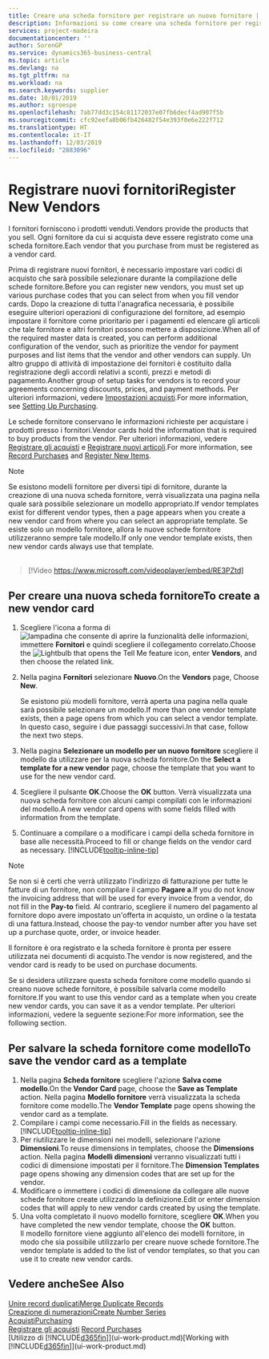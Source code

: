 ```yaml
---
title: Creare una scheda fornitore per registrare un nuovo fornitore | Documenti Microsoft
description: Informazioni su come creare una scheda fornitore per registrare un nuovo fornitore.
services: project-madeira
documentationcenter: ''
author: SorenGP
ms.service: dynamics365-business-central
ms.topic: article
ms.devlang: na
ms.tgt_pltfrm: na
ms.workload: na
ms.search.keywords: supplier
ms.date: 10/01/2019
ms.author: sgroespe
ms.openlocfilehash: 7ab77dd3c154c81172037e07fb6decf4ad907f5b
ms.sourcegitcommit: cfc92eefa8b06fb426482f54e393f0e6e222f712
ms.translationtype: HT
ms.contentlocale: it-IT
ms.lasthandoff: 12/03/2019
ms.locfileid: "2883096"
---
```

# <a name="register-new-vendors"></a><span data-ttu-id="69f42-103">Registrare nuovi fornitori</span><span class="sxs-lookup"><span data-stu-id="69f42-103">Register New Vendors</span></span>
<span data-ttu-id="69f42-104">I fornitori forniscono i prodotti venduti.</span><span class="sxs-lookup"><span data-stu-id="69f42-104">Vendors provide the products that you sell.</span></span> <span data-ttu-id="69f42-105">Ogni fornitore da cui si acquista deve essere registrato come una scheda fornitore.</span><span class="sxs-lookup"><span data-stu-id="69f42-105">Each vendor that you purchase from must be registered as a vendor card.</span></span>

<span data-ttu-id="69f42-106">Prima di registrare nuovi fornitori, è necessario impostare vari codici di acquisto che sarà possibile selezionare durante la compilazione delle schede fornitore.</span><span class="sxs-lookup"><span data-stu-id="69f42-106">Before you can register new vendors, you must set up various purchase codes that you can select from when you fill vendor cards.</span></span> <span data-ttu-id="69f42-107">Dopo la creazione di tutta l'anagrafica necessaria, è possibile eseguire ulteriori operazioni di configurazione del fornitore, ad esempio impostare il fornitore come prioritario per i pagamenti ed elencare gli articoli che tale fornitore e altri fornitori possono mettere a disposizione.</span><span class="sxs-lookup"><span data-stu-id="69f42-107">When all of the required master data is created, you can perform additional configuration of the vendor, such as prioritize the vendor for payment purposes and list items that the vendor and other vendors can supply.</span></span> <span data-ttu-id="69f42-108">Un altro gruppo di attività di impostazione dei fornitori è costituito dalla registrazione degli accordi relativi a sconti, prezzi e metodi di pagamento.</span><span class="sxs-lookup"><span data-stu-id="69f42-108">Another group of setup tasks for vendors is to record your agreements concerning discounts, prices, and payment methods.</span></span> <span data-ttu-id="69f42-109">Per ulteriori informazioni, vedere [Impostazioni acquisti](purchasing-setup-purchasing.md).</span><span class="sxs-lookup"><span data-stu-id="69f42-109">For more information, see [Setting Up Purchasing](purchasing-setup-purchasing.md).</span></span>

<span data-ttu-id="69f42-110">Le schede fornitore conservano le informazioni richieste per acquistare i prodotti presso i fornitori.</span><span class="sxs-lookup"><span data-stu-id="69f42-110">Vendor cards hold the information that is required to buy products from the vendor.</span></span> <span data-ttu-id="69f42-111">Per ulteriori informazioni, vedere [Registrare gli acquisti](purchasing-how-record-purchases.md) e [Registrare nuovi articoli](inventory-how-register-new-items.md).</span><span class="sxs-lookup"><span data-stu-id="69f42-111">For more information, see [Record Purchases](purchasing-how-record-purchases.md) and [Register New Items](inventory-how-register-new-items.md).</span></span>

> [!NOTE]  
>   <span data-ttu-id="69f42-112">Se esistono modelli fornitore per diversi tipi di fornitore, durante la creazione di una nuova scheda fornitore, verrà visualizzata una pagina nella quale sarà possibile selezionare un modello appropriato.</span><span class="sxs-lookup"><span data-stu-id="69f42-112">If vendor templates exist for different vendor types, then a page appears when you create a new vendor card from where you can select an appropriate template.</span></span> <span data-ttu-id="69f42-113">Se esiste solo un modello fornitore, allora le nuove schede fornitore utilizzeranno sempre tale modello.</span><span class="sxs-lookup"><span data-stu-id="69f42-113">If only one vendor template exists, then new vendor cards always use that template.</span></span>
<br><br>  

> [!Video https://www.microsoft.com/videoplayer/embed/RE3PZtd]

## <a name="to-create-a-new-vendor-card"></a><span data-ttu-id="69f42-114">Per creare una nuova scheda fornitore</span><span class="sxs-lookup"><span data-stu-id="69f42-114">To create a new vendor card</span></span>
1. <span data-ttu-id="69f42-115">Scegliere l'icona a forma di ![lampadina che consente di aprire la funzionalità delle informazioni](media/ui-search/search_small.png "Informazioni sull'operazione che si desidera eseguire"), immettere **Fornitori** e quindi scegliere il collegamento correlato.</span><span class="sxs-lookup"><span data-stu-id="69f42-115">Choose the ![Lightbulb that opens the Tell Me feature](media/ui-search/search_small.png "Tell me what you want to do") icon, enter **Vendors**, and then choose the related link.</span></span>  
2. <span data-ttu-id="69f42-116">Nella pagina **Fornitori** selezionare **Nuovo**.</span><span class="sxs-lookup"><span data-stu-id="69f42-116">On the **Vendors** page, Choose **New**.</span></span>

    <span data-ttu-id="69f42-117">Se esistono più modelli fornitore, verrà aperta una pagina nella quale sarà possibile selezionare un modello.</span><span class="sxs-lookup"><span data-stu-id="69f42-117">If more than one vendor template exists, then a page opens from which you can select a vendor template.</span></span> <span data-ttu-id="69f42-118">In questo caso, seguire i due passaggi successivi.</span><span class="sxs-lookup"><span data-stu-id="69f42-118">In that case, follow the next two steps.</span></span>
3. <span data-ttu-id="69f42-119">Nella pagina **Selezionare un modello per un nuovo fornitore** scegliere il modello da utilizzare per la nuova scheda fornitore.</span><span class="sxs-lookup"><span data-stu-id="69f42-119">On the **Select a template for a new vendor** page, choose the template that you want to use for the new vendor card.</span></span>
4. <span data-ttu-id="69f42-120">Scegliere il pulsante **OK**.</span><span class="sxs-lookup"><span data-stu-id="69f42-120">Choose the **OK** button.</span></span> <span data-ttu-id="69f42-121">Verrà visualizzata una nuova scheda fornitore con alcuni campi compilati con le informazioni del modello.</span><span class="sxs-lookup"><span data-stu-id="69f42-121">A new vendor card opens with some fields filled with information from the template.</span></span>
5. <span data-ttu-id="69f42-122">Continuare a compilare o a modificare i campi della scheda fornitore in base alle necessità.</span><span class="sxs-lookup"><span data-stu-id="69f42-122">Proceed to fill or change fields on the vendor card as necessary.</span></span> [!INCLUDE[tooltip-inline-tip](includes/tooltip-inline-tip_md.md)]

> [!NOTE]  
>   <span data-ttu-id="69f42-123">Se non si è certi che verrà utilizzato l'indirizzo di fatturazione per tutte le fatture di un fornitore, non compilare il campo **Pagare a**.</span><span class="sxs-lookup"><span data-stu-id="69f42-123">If you do not know the invoicing address that will be used for every invoice from a vendor, do not fill in the **Pay-to** field.</span></span> <span data-ttu-id="69f42-124">Al contrario, scegliere il numero del pagamento al fornitore dopo avere impostato un'offerta in acquisto, un ordine o la testata di una fattura.</span><span class="sxs-lookup"><span data-stu-id="69f42-124">Instead, choose the pay-to vendor number after you have set up a purchase quote, order, or invoice header.</span></span>

<span data-ttu-id="69f42-125">Il fornitore è ora registrato e la scheda fornitore è pronta per essere utilizzata nei documenti di acquisto.</span><span class="sxs-lookup"><span data-stu-id="69f42-125">The vendor is now registered, and the vendor card is ready to be used on purchase documents.</span></span>

<span data-ttu-id="69f42-126">Se si desidera utilizzare questa scheda fornitore come modello quando si creano nuove schede fornitore, è possibile salvarla come modello fornitore.</span><span class="sxs-lookup"><span data-stu-id="69f42-126">If you want to use this vendor card as a template when you create new vendor cards, you can save it as a vendor template.</span></span> <span data-ttu-id="69f42-127">Per ulteriori informazioni, vedere la seguente sezione:</span><span class="sxs-lookup"><span data-stu-id="69f42-127">For more information, see the following section.</span></span>

## <a name="to-save-the-vendor-card-as-a-template"></a><span data-ttu-id="69f42-128">Per salvare la scheda fornitore come modello</span><span class="sxs-lookup"><span data-stu-id="69f42-128">To save the vendor card as a template</span></span>
1. <span data-ttu-id="69f42-129">Nella pagina **Scheda fornitore** scegliere l'azione **Salva come modello**.</span><span class="sxs-lookup"><span data-stu-id="69f42-129">On the **Vendor Card** page, choose the **Save as Template** action.</span></span> <span data-ttu-id="69f42-130">Nella pagina **Modello fornitore** verrà visualizzata la scheda fornitore come modello.</span><span class="sxs-lookup"><span data-stu-id="69f42-130">The **Vendor Template** page opens showing the vendor card as a template.</span></span>
2. <span data-ttu-id="69f42-131">Compilare i campi come necessario.</span><span class="sxs-lookup"><span data-stu-id="69f42-131">Fill in the fields as necessary.</span></span> [!INCLUDE[tooltip-inline-tip](includes/tooltip-inline-tip_md.md)]
3. <span data-ttu-id="69f42-132">Per riutilizzare le dimensioni nei modelli, selezionare l'azione **Dimensioni**.</span><span class="sxs-lookup"><span data-stu-id="69f42-132">To reuse dimensions in templates, choose the **Dimensions** action.</span></span> <span data-ttu-id="69f42-133">Nella pagina **Modelli dimensioni** verranno visualizzati tutti i codici di dimensione impostati per il fornitore.</span><span class="sxs-lookup"><span data-stu-id="69f42-133">The **Dimension Templates** page opens showing any dimension codes that are set up for the vendor.</span></span>
4. <span data-ttu-id="69f42-134">Modificare o immettere i codici di dimensione da collegare alle nuove schede fornitore create utilizzando la definizione.</span><span class="sxs-lookup"><span data-stu-id="69f42-134">Edit or enter dimension codes that will apply to new vendor cards created by using the template.</span></span>
5. <span data-ttu-id="69f42-135">Una volta completato il nuovo modello fornitore, scegliere **OK**.</span><span class="sxs-lookup"><span data-stu-id="69f42-135">When you have completed the new vendor template, choose the **OK** button.</span></span>  
   <span data-ttu-id="69f42-136">Il modello fornitore viene aggiunto all'elenco dei modelli fornitore, in modo che sia possibile utilizzarlo per creare nuove schede fornitore.</span><span class="sxs-lookup"><span data-stu-id="69f42-136">The vendor template is added to the list of vendor templates, so that you can use it to create new vendor cards.</span></span>

## <a name="see-also"></a><span data-ttu-id="69f42-137">Vedere anche</span><span class="sxs-lookup"><span data-stu-id="69f42-137">See Also</span></span>
[<span data-ttu-id="69f42-138">Unire record duplicati</span><span class="sxs-lookup"><span data-stu-id="69f42-138">Merge Duplicate Records</span></span>](sales-how-merge-duplicate-records.md)  
[<span data-ttu-id="69f42-139">Creazione di numerazioni</span><span class="sxs-lookup"><span data-stu-id="69f42-139">Create Number Series</span></span>](ui-create-number-series.md)  
[<span data-ttu-id="69f42-140">Acquisti</span><span class="sxs-lookup"><span data-stu-id="69f42-140">Purchasing</span></span>](purchasing-manage-purchasing.md)  
<span data-ttu-id="69f42-141">[Registrare gli acquisti](purchasing-how-record-purchases.md) </span><span class="sxs-lookup"><span data-stu-id="69f42-141">[Record Purchases](purchasing-how-record-purchases.md) </span></span>  
<span data-ttu-id="69f42-142">[Utilizzo di [!INCLUDE[d365fin](includes/d365fin_md.md)]](ui-work-product.md)</span><span class="sxs-lookup"><span data-stu-id="69f42-142">[Working with [!INCLUDE[d365fin](includes/d365fin_md.md)]](ui-work-product.md)</span></span>  

